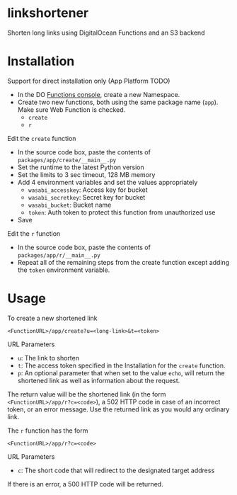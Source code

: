 # linkshortener
Shorten long links using DigitalOcean Functions and an S3 backend

# Installation
Support for direct installation only (App Platform TODO)
- In the DO [Functions console](https://cloud.digitalocean.com/functions), create a new Namespace.
- Create two new functions, both using the same package name (`app`). Make sure Web Function is checked.
    - `create`
    - `r`

Edit the `create` function
- In the source code box, paste the contents of `packages/app/create/__main__.py`
- Set the runtime to the latest Python version
- Set the limits to 3 sec timeout, 128 MB memory
- Add 4 environment variables and set the values appropriately
    - `wasabi_accesskey`: Access key for bucket
    - `wasabi_secretkey`: Secret key for bucket
    - `wasabi_bucket`: Bucket name
    - `token`: Auth token to protect this function from unauthorized use
- Save

Edit the `r` function
- In the source code box, paste the contents of `packages/app/r/__main__.py`
- Repeat all of the remaining steps from the create function except adding the `token` environment variable.

# Usage
To create a new shortened link
```
<FunctionURL>/app/create?u=<long-link>&t=<token>
```

URL Parameters
- `u`: The link to shorten
- `t`: The access token specified in the Installation for the `create` function.
- `p`: An optional parameter that when set to the value `echo`, will return the shortened link as well as information about the request.

The return value will be the shortened link (in the form `<FunctionURL>/app/r?c=<code>`), a 502 HTTP code in case of an incorrect token, or an error message. Use the returned link as you would any ordinary link.

The `r` function has the form
```
<FunctionURL>/app/r?c=<code>
```

URL Parameters
- `c`: The short code that will redirect to the designated target address

If there is an error, a 500 HTTP code will be returned.



